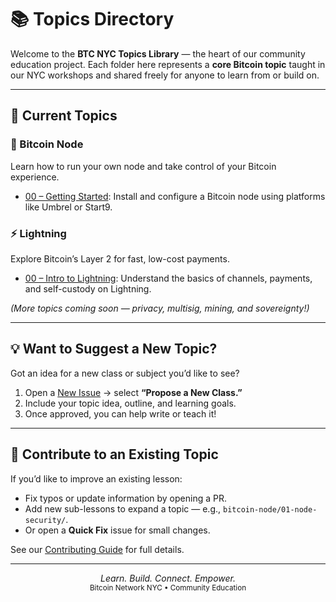 # 📚 Topics Directory

Welcome to the **BTC NYC Topics Library** — the heart of our community education project.
Each folder here represents a **core Bitcoin topic** taught in our NYC workshops and shared freely for anyone to learn from or build on.

---

## 🧭 Current Topics

### 🧱 Bitcoin Node

Learn how to run your own node and take control of your Bitcoin experience.

* [00 – Getting Started](bitcoin-node/00-getting-started/lesson.md): Install and configure a Bitcoin node using platforms like Umbrel or Start9.

### ⚡ Lightning

Explore Bitcoin’s Layer 2 for fast, low-cost payments.

* [00 – Intro to Lightning](lightning/00-intro-to-lightning/lesson.md): Understand the basics of channels, payments, and self-custody on Lightning.

*(More topics coming soon — privacy, multisig, mining, and sovereignty!)*

---

## 💡 Want to Suggest a New Topic?

Got an idea for a new class or subject you’d like to see?

1. Open a [New Issue](https://github.com/btcnyc/classes/issues) → select **“Propose a New Class.”**
2. Include your topic idea, outline, and learning goals.
3. Once approved, you can help write or teach it!

---

## 🤝 Contribute to an Existing Topic

If you’d like to improve an existing lesson:

* Fix typos or update information by opening a PR.
* Add new sub-lessons to expand a topic — e.g., `bitcoin-node/01-node-security/`.
* Or open a **Quick Fix** issue for small changes.

See our [Contributing Guide](../CONTRIBUTING.md) for full details.

---

<p align="center">
  <i>Learn. Build. Connect. Empower.</i><br/>
  <small>Bitcoin Network NYC • Community Education</small>
</p>
